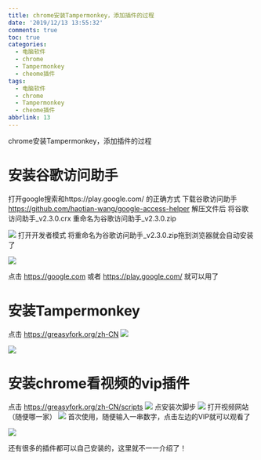 ```yaml
---
title: chrome安装Tampermonkey，添加插件的过程
date: '2019/12/13 13:55:32'
comments: true
toc: true
categories:
  - 电脑软件
  - chrome
  - Tampermonkey
  - cheome插件
tags:
  - 电脑软件
  - chrome
  - Tampermonkey
  - cheome插件
abbrlink: 13
---
```




chrome安装Tampermonkey，添加插件的过程

# 安装谷歌访问助手
打开google搜索和https://play.google.com/  的正确方式
下载谷歌访问助手
https://github.com/haotian-wang/google-access-helper
解压文件后
将谷歌访问助手_v2.3.0.crx 重命名为谷歌访问助手_v2.3.0.zip
<!-- more -->
![](https://cdn.jsdelivr.net/gh/waimao8/image@master/20191213133150.png)
打开开发者模式
将重命名为谷歌访问助手_v2.3.0.zip拖到浏览器就会自动安装了

![](https://cdn.jsdelivr.net/gh/waimao8/image@master/20191213133526.png)

点击 https://google.com 或者 https://play.google.com/ 就可以用了

# 安装Tampermonkey
点击  https://greasyfork.org/zh-CN
![](https://cdn.jsdelivr.net/gh/waimao8/image@master/20191213134125.png)

![](https://cdn.jsdelivr.net/gh/waimao8/image@master/20191213134218.png)

# 安装chrome看视频的vip插件 
点击 https://greasyfork.org/zh-CN/scripts
![](https://cdn.jsdelivr.net/gh/waimao8/image@master/20191213134429.png)
点安装次脚步
![](https://cdn.jsdelivr.net/gh/waimao8/image@master/20191213134506.png)
打开视频网站（随便哪一家）
![](https://cdn.jsdelivr.net/gh/waimao8/image@master/20191213134811.png)
首次使用，随便输入一串数字，点击左边的VIP就可以观看了

![](https://cdn.jsdelivr.net/gh/waimao8/image@master/20191213135010.png)

还有很多的插件都可以自己安装的，这里就不一一介绍了！

